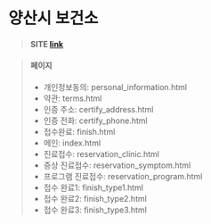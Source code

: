 # 양산시 보건소
> #### SITE [link](https://sunminigo.github.io/yangsan_tablet/dist/index.html)

> #### 페이지
> - 개인정보동의: personal_information.html
> - 약관: terms.html
> - 인증 주소: certify_address.html
> - 인증 전화: certify_phone.html
> - 접수완료: finish.html
> - 메인: index.html
> - 진료접수: reservation_clinic.html
> - 증상 진료접수: reservation_symptom.html
> - 프로그램 진료접수: reservation_program.html
> - 접수 완료1: finish_type1.html
> - 접수 완료2: finish_type2.html
> - 접수 완료3: finish_type3.html
